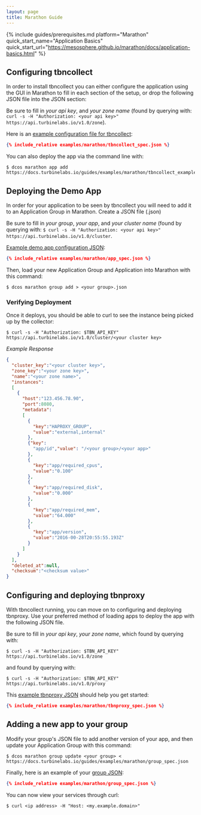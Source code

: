```yaml
---
layout: page
title: Marathon Guide
---
```


[//]: # ( Copyright 2017 Turbine Labs, Inc.                                   )
[//]: # ( you may not use this file except in compliance with the License.    )
[//]: # ( You may obtain a copy of the License at                             )
[//]: # (                                                                     )
[//]: # (     http://www.apache.org/licenses/LICENSE-2.0                      )
[//]: # (                                                                     )
[//]: # ( Unless required by applicable law or agreed to in writing, software )
[//]: # ( distributed under the License is distributed on an "AS IS" BASIS,   )
[//]: # ( WITHOUT WARRANTIES OR CONDITIONS OF ANY KIND, either express or     )
[//]: # ( implied. See the License for the specific language governing        )
[//]: # ( permissions and limitations under the License.                      )

[//]: # (Integrating Houston with Marathon)

{%
  include guides/prerequisites.md
  platform="Marathon"
  quick_start_name="Application Basics"
  quick_start_url="https://mesosphere.github.io/marathon/docs/application-basics.html"
%}

## Configuring tbncollect

In order to install tbncollect you can either configure the application using
the GUI in Marathon to fill in each section of the setup, or drop the following
JSON file into the JSON section:

Be sure to fill in *your api key*, and *your zone name* (found by querying
with: `curl -s -H "Authorization: <your api key>" https://api.turbinelabs.io/v1.0/zone`).

Here is an [example configuration file for tbncollect](examples/marathon/tbncollect_spec.json):

```json
{% include_relative examples/marathon/tbncollect_spec.json %}
```

You can also deploy the app via the command line with:

```console
$ dcos marathon app add https://docs.turbinelabs.io/guides/examples/marathon/tbncollect_example.json
```

## Deploying the Demo App

In order for your application to be seen by tbncollect you will need to add it
to an Application Group in Marathon. Create a JSON file (<your group>.json)

Be sure to fill in *your group*, *your app*, and *your cluster name* (found by
querying with: `$ curl -s -H "Authorization: <your api key>" https://api.turbinelabs.io/v1.0/cluster`.

[Example demo app configuration JSON](examples/marathon/app_spec.json):

```json
{% include_relative examples/marathon/app_spec.json %}
```

Then, load your new Application Group and Application into Marathon with this
command:

```console
$ dcos marathon group add > <your group>.json
```

### Verifying Deployment

Once it deploys, you should be able to curl to see the instance being picked up
by the collector:

```console
$ curl -s -H "Authorization: $TBN_API_KEY" https://api.turbinelabs.io/v1.0/cluster/<your cluster key>
```

*Example Response*

```json
{
  "cluster_key":"<your cluster key>",
  "zone_key":"<your zone key>",
  "name":"<your zone name>",
  "instances":
  [
    {
      "host":"123.456.78.90",
      "port":8080,
      "metadata":
      [
        {
          "key":"HAPROXY_GROUP",
          "value":"external,internal"
        },
        {"key":
          "app/id","value": "/<your group>/<your app>"
        },
        {
          "key":"app/required_cpus",
          "value":"0.100"
        },
        {
          "key":"app/required_disk",
          "value":"0.000"
        },
        {
          "key":"app/required_mem",
          "value":"64.000"
        },
        {
          "key":"app/version",
          "value":"2016-00-28T20:55:55.193Z"
        }
      ]
    }
  ],
  "deleted_at":null,
  "checksum":"<checksum value>"
}
```

## Configuring and deploying tbnproxy

With tbncollect running, you can move on to configuring and deploying tbnproxy.
Use your preferred method of loading apps to deploy the app with the following
JSON file.

Be sure to fill in *your api key*, *your zone name*, which found by querying
with:

```console
$ curl -s -H "Authorization: $TBN_API_KEY" https://api.turbinelabs.io/v1.0/zone
```

and <your proxy name> found by querying with:

```console
$ curl -s -H "Authorization: $TBN_API_KEY" https://api.turbinelabs.io/v1.0/proxy
```

This [example tbnproxy JSON](examples/marathon/tbnproxy_spec.json) should help you get started:

```json
{% include_relative examples/marathon/tbnproxy_spec.json %}
```

## Adding a new app to your group

Modify your group's JSON file to add another version of your app, and then
update your Application Group with this command:

```console
$ dcos marathon group update <your group> < https://docs.turbinelabs.io/guides/examples/marathon/group_spec.json
```

Finally, here is an example of your [group JSON](examples/marathon/group_spec.json):

```json
{% include_relative examples/marathon/group_spec.json %}
```

You can now view your services through curl:

```console
$ curl <ip address> -H "Host: <my.example.domain>"
```
